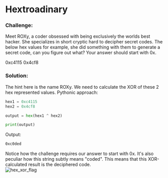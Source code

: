 # Hextroadinary
### Challenge:


Meet ROXy, a coder obsessed with being exclusively the worlds best hacker. She specializes in short cryptic hard to decipher secret codes. The below hex values for example, she did something with them to generate a secret code, can you figure out what? Your answer should start with 0x.

0xc4115 0x4cf8
### Solution: 
The hint here is the name ROXy. We need to calculate the XOR of these 2 hex represented values. Pythonic approach:
```python
hex1 = 0xc4115
hex2 = 0x4cf8

output = hex(hex1 ^ hex2)

print(output)
```
Output:
```bash
0xc0ded
```
Notice how the challenge requires our answer to start with 0x. It's also peculiar how this string subtly means "coded". 
This means that this XOR-calculated result is the deciphered code.<br />
![hex_xor_flag](https://user-images.githubusercontent.com/59718043/123580155-3b570100-d7a7-11eb-8ec9-c79051e2dd43.png)
